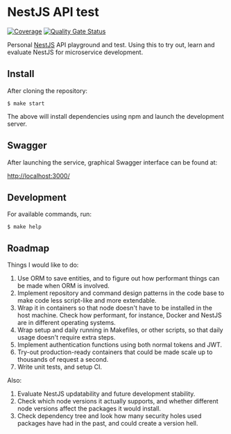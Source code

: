 NestJS API test
=====

[![Coverage](https://sonarcloud.io/api/project_badges/measure?project=gocom_nestjs-microservice-playground&metric=coverage)](https://sonarcloud.io/dashboard?id=gocom_nestjs-microservice-playground) [![Quality Gate Status](https://sonarcloud.io/api/project_badges/measure?project=gocom_nestjs-microservice-playground&metric=alert_status)](https://sonarcloud.io/dashboard?id=gocom_nestjs-microservice-playground)

Personal [NestJS](https://nestjs.com/) API playground and test. Using this
to try out, learn and evaluate NestJS for microservice development.

Install
-----

After cloning the repository:

```shell
$ make start
```

The above will install dependencies using npm and launch the development
server.

Swagger
-----

After launching the service, graphical Swagger interface can be found at:

[http://localhost:3000/](http://localhost:3000/)

Development
-----

For available commands, run:

```shell
$ make help
```

Roadmap
-----

Things I would like to do:

1. Use ORM to save entities, and to figure out how performant things can be
   made when ORM is involved.
2. Implement repository and command design patterns in the code base to
   make code less script-like and more extendable.
3. Wrap it in containers so that node doesn't have to be installed in the
   host machine. Check how performant, for instance, Docker and NestJS are
   in different operating systems.
4. Wrap setup and daily running in Makefiles, or other scripts, so that
   daily usage doesn't require extra steps.
5. Implement authentication functions using both normal tokens and JWT.
6. Try-out production-ready containers that could be made scale up to
   thousands of request a second.
7. Write unit tests, and setup CI.

Also:

1. Evaluate NestJS updatability and future development stability.
2. Check which node versions it actually supports, and whether different
   node versions affect the packages it would install.
3. Check dependency tree and look how many security holes used packages
   have had in the past, and could create a version hell.
